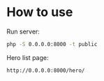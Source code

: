 How to use
============

Run server:

```sh
php -S 0.0.0.0:8000 -t public
```
Hero list page:

```sh
http://0.0.0.0:8000/hero/
```